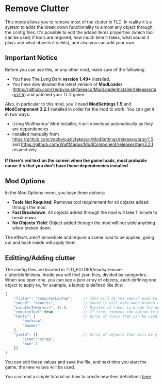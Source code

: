# Remove Clutter
This mods allows you to remove most of the clutter in TLD. In reality it's a system to adds the break down functionality to almost any object through the config files. It's possible to edit the added items properties (which tool can be used, if tools are required, how much time it takes, what sound it plays and what objects it yields), and also you can add your own.

## Important Notice
Before you can use this, or any other mod, make sure of the following:
* You have The Long Dark **version 1.49+** installed.
* You have downloaded the latest version of **ModLoader** (https://github.com/zeobviouslyfakeacc/ModLoaderInstaller/releases/tag/v1.5) and patched your TLD game.

Also, in particular to this mod, you'll need **ModSettings 1.5** and **ModComponent 3.2.1** installed in order for the mod to work. You can get it in two ways:
* Using Wulfmarius' Mod Installer, it will download automatically as they are dependencies
* Installed manually from https://github.com/zeobviouslyfakeacc/ModSettings/releases/tag/v1.5 and https://github.com/WulfMarius/ModComponent/releases/tag/3.2.1 respectively

#### If there's red text on the screen when the game loads, most probable cause it's that you don't have these dependencies installed

## Mod Options
In the Mod Options menu, you have three options:
* **Tools Not Required**: Removes tool requirement for all objects added through the mod.
* **Fast Breakdown**: All objects added through the mod will take 1 minute to break down.
* **No Objects Yield**: Object added through the mod will not yield anything when broken down.

The effects aren't immediate and require a scene load to be applied, going out and back inside will apply them.

## Editting/Adding clutter
The config files are located in TLD_FOLDER/mods/remove-clutter/definitions.
Inside you will find .json files, divided by categories.
When you open one, you can see a json array of objects, each defining one object to apply to, for example, a laptop is defined like this:
```javascript
{
	"filter": "ComputerLaptop",		// This will be the search used to find the object in the scene.
	"sound": "Generic",				// Sound it will make when broken down. 
	"minutesToHarvest": 45.0,		// Minutes it takes to break the object down.
	"requireTool":true,				// If true, removes the option to break down by hand.
	"tools": [						// Array of tools that can be used. 
		"hacksaw",
		"hammer"
	],
	"yield": [{						// Array of objects that will be yield. 
		"item":"scrap",
		"num":1
	}]
}
```

You can edit these values and save the file, and next time you start the game, the new values will be used.

You can read a simple tutorial on how to create new item definitions [here](./Tutorial.md)
